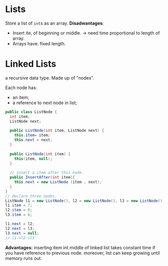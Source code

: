 # Lists
Store a list of `int`s as an array.
**Disadwantages**:
* Insert ite, of beginning or middle. -> need time proportional to length of array.
* Arrays have. fixed length.

# Linked Lists
a recursive data type.
Made up of "nodes".

Each node has:
* an item;
* a reference to next node in list;
```java
public class ListNode {
  int item;
  ListNode next;
  
  public ListNode(int item, ListNode next) {
    this.item= item;
    this.next = next;
  }
  
  public ListNode(int item) {
    this(item, null);
  }
  
  // insert a item after this node.
  public InsertAfter(int item){
    this.next = new ListNode (item , next);
  }
}
// declare three nodes.
ListNode l1 = new ListNode(), l2 = new ListNode(), l3 = new ListNode();
l1.item = 7;
l2.item = 0;
l3.item = 6;

l1.next = l2;
l2.next = l3;
l3.next = null;
// l1->l2->l3

```

**Advantages:**
inserting item int middle of linked list takes constant time if you have reference to previous node.
moreover, list can keep growing until memory runs out.

